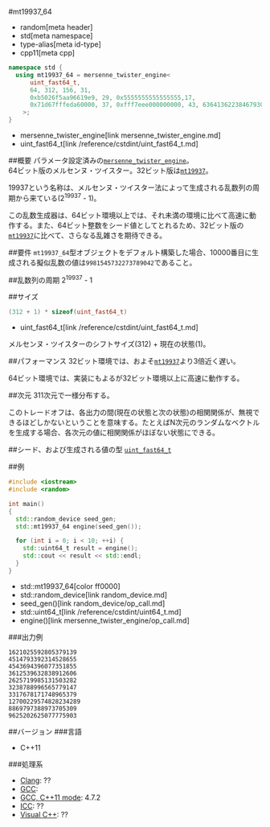 #mt19937_64
* random[meta header]
* std[meta namespace]
* type-alias[meta id-type]
* cpp11[meta cpp]

```cpp
namespace std {
  using mt19937_64 = mersenne_twister_engine<
      uint_fast64_t,
      64, 312, 156, 31,
      0xb5026f5aa96619e9, 29, 0x5555555555555555,17,
      0x71d67fffeda60000, 37, 0xfff7eee000000000, 43, 6364136223846793005
    >;
}
```
* mersenne_twister_engine[link mersenne_twister_engine.md]
* uint_fast64_t[link /reference/cstdint/uint_fast64_t.md]

##概要
パラメータ設定済みの[`mersenne_twister_engine`](mersenne_twister_engine.md)。  
64ビット版のメルセンヌ・ツイスター。32ビット版は[`mt19937`](mt19937.md)。
  
19937という名称は、メルセンヌ・ツイスター法によって生成される乱数列の周期から来ている(2<sup>19937</sup> - 1)。  

この乱数生成器は、64ビット環境以上では、それ未満の環境に比べて高速に動作する。また、64ビット整数をシード値としてとれるため、32ビット版の[`mt19937`](mt19937.md)に比べて、さらなる乱雑さを期待できる。


##要件
`mt19937_64`型オブジェクトをデフォルト構築した場合、10000番目に生成される擬似乱数の値は`9981545732273789042`であること。


##乱数列の周期
2<sup>19937</sup> - 1


##サイズ
```cpp
(312 + 1) * sizeof(uint_fast64_t)
```
* uint_fast64_t[link /reference/cstdint/uint_fast64_t.md]

メルセンヌ・ツイスターのシフトサイズ(312) + 現在の状態(1)。


##パフォーマンス
32ビット環境では、およそ[`mt19937`](mt19937.md)より3倍近く遅い。

64ビット環境では、実装にもよるが32ビット環境以上に高速に動作する。


##次元
311次元で一様分布する。

このトレードオフは、各出力の間(現在の状態と次の状態)の相関関係が、無視できるほどしかないということを意味する。たとえばN次元のランダムなベクトルを生成する場合、各次元の値に相関関係がほぼない状態にできる。


##シード、および生成される値の型
[`uint_fast64_t`](/reference/cstdint/uint_fast64_t.md)


##例
```cpp
#include <iostream>
#include <random>

int main()
{
  std::random_device seed_gen;
  std::mt19937_64 engine(seed_gen());

  for (int i = 0; i < 10; ++i) {
    std::uint64_t result = engine();
    std::cout << result << std::endl;
  }
}
```
* std::mt19937_64[color ff0000]
* std::random_device[link random_device.md]
* seed_gen()[link random_device/op_call.md]
* std::uint64_t[link /reference/cstdint/uint64_t.md]
* engine()[link mersenne_twister_engine/op_call.md]

###出力例
```
1621025592805379139
4514793392314528655
4543694396077351855
3612539632838912606
2625719985131503282
3238788996565779147
3317678171748965379
12700229574828234289
8869797388973705309
9625202625077775903
```

##バージョン
###言語
- C++11

###処理系
- [Clang](/implementation.md#clang): ??
- [GCC](/implementation.md#gcc): 
- [GCC, C++11 mode](/implementation.md#gcc): 4.7.2
- [ICC](/implementation.md#icc): ??
- [Visual C++](/implementation.md#visual_cpp): ??


